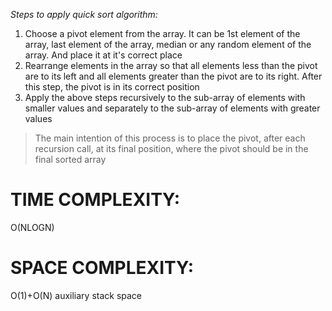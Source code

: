 *Steps to apply quick sort algorithm:*
1. Choose a pivot element from the array. It can be 1st element of the array, last element of the array, median or any random element of the array. And place it at it's correct place
2. Rearrange elements in the array so that all elements less than the pivot are to its left and all elements greater than the pivot are to its right. After this step, the pivot is in its correct position
3.  Apply the above steps recursively to the sub-array of elements with smaller values and separately to the sub-array of elements with greater values


>The main intention of this process is to place the pivot, after each recursion call, at its final position, where the pivot should be in the final sorted array

# TIME COMPLEXITY:
 O(NLOGN)
# SPACE COMPLEXITY:
 O(1)+O(N) auxiliary stack space